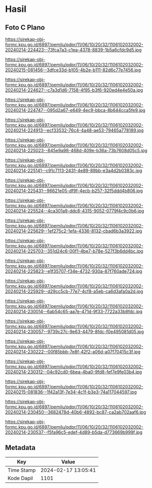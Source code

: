 # Hasil

## Foto C Plano

https://sirekap-obj-formc.kpu.go.id/6897/pemilu/pdpr/11/06/10/20/32/1106102032002-20240214-224423--73fca7a3-c1ea-4378-8839-1b5a6cfdc9d5.jpg

https://sirekap-obj-formc.kpu.go.id/6897/pemilu/pdpr/11/06/10/20/32/1106102032002-20240215-081456--3dfce33d-b105-4b2e-b111-82d6c77e7456.jpg

https://sirekap-obj-formc.kpu.go.id/6897/pemilu/pdpr/11/06/10/20/32/1106102032002-20240214-224627--c7a3d1d6-7158-4f95-b3f6-920ed4e4e50a.jpg

https://sirekap-obj-formc.kpu.go.id/6897/pemilu/pdpr/11/06/10/20/32/1106102032002-20240214-224747--095d2a67-e649-4ec9-bbca-8b644cca5fe9.jpg

https://sirekap-obj-formc.kpu.go.id/6897/pemilu/pdpr/11/06/10/20/32/1106102032002-20240214-224913--ecf33532-76c4-4a48-ae53-79465a778189.jpg

https://sirekap-obj-formc.kpu.go.id/6897/pemilu/pdpr/11/06/10/20/32/1106102032002-20240214-225023--845e9a98-468d-409e-b36a-73b7608d05c5.jpg

https://sirekap-obj-formc.kpu.go.id/6897/pemilu/pdpr/11/06/10/20/32/1106102032002-20240214-225141--c91c7113-2431-4e89-89bb-e3a4d2b0383c.jpg

https://sirekap-obj-formc.kpu.go.id/6897/pemilu/pdpr/11/06/10/20/32/1106102032002-20240214-225431--96621e05-df9f-4ecb-b257-32f5ddd4b806.jpg

https://sirekap-obj-formc.kpu.go.id/6897/pemilu/pdpr/11/06/10/20/32/1106102032002-20240214-225524--4ca301a9-ddc8-4315-9052-0779f4c9c0b6.jpg

https://sirekap-obj-formc.kpu.go.id/6897/pemilu/pdpr/11/06/10/20/32/1106102032002-20240214-225629--1ef275c2-1efa-4336-8132-cbad6b3a3922.jpg

https://sirekap-obj-formc.kpu.go.id/6897/pemilu/pdpr/11/06/10/20/32/1106102032002-20240214-225703--351d24c6-00f1-4be7-b78e-527f3b6dd4bc.jpg

https://sirekap-obj-formc.kpu.go.id/6897/pemilu/pdpr/11/06/10/20/32/1106102032002-20240214-225823--e1f35707-f34e-4732-930a-87f760ade724.jpg

https://sirekap-obj-formc.kpu.go.id/6897/pemilu/pdpr/11/06/10/20/32/1106102032002-20240214-225929--d29cc5cb-77e7-4cf8-a5eb-ca6d3afa0a2d.jpg

https://sirekap-obj-formc.kpu.go.id/6897/pemilu/pdpr/11/06/10/20/32/1106102032002-20240214-230014--6ab54c65-aa7e-471d-9f33-7722a33b8fdc.jpg

https://sirekap-obj-formc.kpu.go.id/6897/pemilu/pdpr/11/06/10/20/32/1106102032002-20240214-230057--9739c27c-9e63-4479-8fdc-f0e495081d05.jpg

https://sirekap-obj-formc.kpu.go.id/6897/pemilu/pdpr/11/06/10/20/32/1106102032002-20240214-230222--00f85bbb-7e8f-42f2-a06d-a07f70415c3f.jpg

https://sirekap-obj-formc.kpu.go.id/6897/pemilu/pdpr/11/06/10/20/32/1106102032002-20240214-230312--04c92cd0-6bea-4ba0-9fd8-fef7e9fe03b4.jpg

https://sirekap-obj-formc.kpu.go.id/6897/pemilu/pdpr/11/06/10/20/32/1106102032002-20240215-081836--1f42a13f-7e34-4c1f-b3e3-74a117044597.jpg

https://sirekap-obj-formc.kpu.go.id/6897/pemilu/pdpr/11/06/10/20/32/1106102032002-20240214-230450--3682478d-40b6-4892-bc87-ca2ab702aaf6.jpg

https://sirekap-obj-formc.kpu.go.id/6897/pemilu/pdpr/11/06/10/20/32/1106102032002-20240214-230537--f5fa96c5-edef-4d89-b5da-d773669b999f.jpg


## Metadata

| Key        | Value               |
| ---------- | ------------------- |
| Time Stamp | 2024-02-17 13:05:41 |
| Kode Dapil | 1101                |



